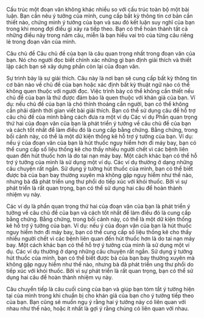 Cấu trúc một đoạn văn không khác nhiều so với cấu trúc toàn bộ một bài luận. Bạn cần nêu ý tưởng của mình, cung cấp bất kỳ thông tin cơ bản cần thiết nào, chứng minh ý tưởng của bạn và sau đó kết luận suy nghĩ của bạn trong khi mong đợi điều gì xảy ra tiếp theo. Bạn có thể hoàn thành tất cả những điều này trong năm câu, miễn là bạn hiểu vai trò của từng câu riêng lẻ trong đoạn văn của mình.

Câu chủ đề Câu chủ đề của bạn là câu quan trọng nhất trong đoạn văn của bạn. Nó cho người đọc biết chính xác những gì bạn định giải thích và thiết lập cách bạn sẽ xây dựng phần còn lại của đoạn văn.

Sự trình bày là sự giải thích. Câu này là nơi bạn sẽ cung cấp bất kỳ thông tin cơ bản nào về chủ đề của bạn hoặc xác định bất kỳ thuật ngữ nào có thể không quen thuộc với người đọc. Việc trình bày có thể không cần thiết nếu chủ đề của bạn là thứ được đảm bảo là quen thuộc với khán giả của bạn. Ví dụ: nếu chủ đề của bạn là chó thỉnh thoảng cắn người, bạn có thể không cần phải dành thời gian viết bài giải thích. Bạn có thể sử dụng câu để hỗ trợ câu chủ đề của mình bằng cách đưa ra một ví dụ Các ví dụ Phần quan trọng thứ hai của đoạn văn của bạn là phát triển ý tưởng về câu chủ đề của bạn và cách tốt nhất để làm điều đó là cung cấp bằng chứng. Bằng chứng, trong bối cảnh này, có thể là một dữ kiện thống kê hỗ trợ ý tưởng của bạn. Ví dụ: nếu ý của đoạn văn của bạn là hút thuốc nguy hiểm hơn đi máy bay, bạn có thể cung cấp số liệu thống kê cho thấy nhiều người chết vì các bệnh liên quan đến hút thuốc hơn là do tai nạn máy bay. Một cách khác bạn có thể hỗ trợ ý tưởng của mình là sử dụng một ví dụ. Các ví dụ thường ở dạng những câu chuyện rất ngắn. Sử dụng ý tưởng hút thuốc của mình, bạn có thể biết được bà của bạn bay thường xuyên mà không gặp nguy hiểm như thế nào, nhưng bà đã phát triển ung thư phổi do tiếp xúc với khói thuốc. Bởi vì sự phát triển là rất quan trọng, bạn có thể sử dụng hai câu để hoàn thành nhiệm vụ này.

Các ví dụ là phần quan trọng thứ hai của đoạn văn của bạn là phát triển ý tưởng về câu chủ đề của bạn và cách tốt nhất để làm điều đó là cung cấp bằng chứng. Bằng chứng, trong bối cảnh này, có thể là một dữ kiện thống kê hỗ trợ ý tưởng của bạn. Ví dụ: nếu ý của đoạn văn của bạn là hút thuốc nguy hiểm hơn đi máy bay, bạn có thể cung cấp số liệu thống kê cho thấy nhiều người chết vì các bệnh liên quan đến hút thuốc hơn là do tai nạn máy bay. Một cách khác bạn có thể hỗ trợ ý tưởng của mình là sử dụng một ví dụ. Các ví dụ thường ở dạng những câu chuyện rất ngắn. Sử dụng ý tưởng hút thuốc của mình, bạn có thể biết được bà của bạn bay thường xuyên mà không gặp nguy hiểm như thế nào, nhưng bà đã phát triển ung thư phổi do tiếp xúc với khói thuốc. Bởi vì sự phát triển là rất quan trọng, bạn có thể sử dụng hai câu để hoàn thành nhiệm vụ này.

Câu chuyển tiếp là câu cuối cùng của bạn và giúp bạn tóm tắt ý tưởng hiện tại của mình trong khi chuẩn bị cho khán giả của bạn cho ý tưởng tiếp theo của bạn. Bạn cũng sẽ muốn ngụ ý rằng hai ý tưởng này có liên quan với nhau như thế nào, hoặc ít nhất là gợi ý rằng chúng có liên quan với nhau.
